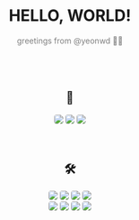 <div align="center">
  <h1> HELLO, WORLD! </h1>
  <div style="color: grey"> greetings from @yeonwd 👋🏻 </div>
  <br>
  <br>
  <br>

  <h2>🔗</h2>
  <a href="https://devyeonw1.notion.site/766f6e7a74ec4cfbb5a8ae0189abc974?v=d85a41492e9f4879a1d762ea9e01e35f&pvs=4"><img style="border-radius: 4px;" src="https://img.shields.io/badge/portfolio-003791?style=flat-square&logo=protondrive&logoColor=white"/></a>
  <a href="https://devyeonw.notion.site/Programming-Note-a218376518684a6f8b211a2268274261?pvs=4"><img style="border-radius: 4px;" src="https://img.shields.io/badge/study-000000?style=flat-square&logo=notion&logoColor=white"/></a>
  <a href="https://velog.io/@unorthodox"><img style="border-radius: 4px;" src="https://img.shields.io/badge/velog-20C997?style=flat-square&logo=velog&logoColor=white"/></a>

  <br>
  <br>
  <br>

  <h2> 🛠 </h2>
  <img style="border-radius: 4px;" src="https://img.shields.io/badge/Java-007396?style=flat-square&logo=Java&logoColor=white"/>
  <img style="border-radius: 4px;" src="https://img.shields.io/badge/JavaScript-F7DF1E?style=flat-square&logo=JavaScript&logoColor=white"/>
  <img style="border-radius: 4px;" src="https://img.shields.io/badge/HTML-E34F26?style=flat-square&logo=Html5&logoColor=white"/>
  <img style="border-radius: 4px;" src="https://img.shields.io/badge/CSS-1572B6?style=flat-square&logo=CSS3&logoColor=white"/>    
  <br>
  <img style="border-radius: 4px;" src="https://img.shields.io/badge/Oracle-F80000?style=flat-square&logo=Oracle&logoColor=white"/>  
  <img style="border-radius: 4px;" src="https://img.shields.io/badge/jQuery-0769AD?style=flat-square&logo=jQuery&logoColor=white"/>  
  <img style="border-radius: 4px;" src="https://img.shields.io/badge/Spring-6DB33F?style=flat-square&logo=Spring&logoColor=white"/>  
  <img style="border-radius: 4px;" src="https://img.shields.io/badge/SpringBoot-6DB33F?style=flat-square&logo=SpringBoot&logoColor=white"/> 
</div>
